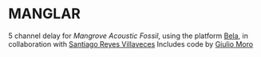 # MANGLAR 


5 channel delay for _Mangrove Acoustic Fossil_, using the platform [Bela](https://github.com/BelaPlatform/Bela), in collaboration with [Santiago Reyes Villaveces](https://www.santiago-reyes.com/project/mangrove-acoustic-fossil/)
Includes code by [Giulio Moro](https://github.com/giuliomoro?tab=repositories)
